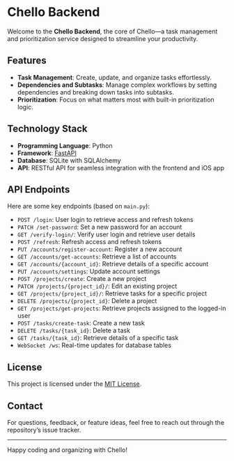 # Chello Backend

Welcome to the **Chello Backend**, the core of Chello—a task management and prioritization service designed to streamline your productivity.

## Features

- **Task Management**: Create, update, and organize tasks effortlessly.
- **Dependencies and Subtasks**: Manage complex workflows by setting dependencies and breaking down tasks into subtasks.
- **Prioritization**: Focus on what matters most with built-in prioritization logic.

## Technology Stack

- **Programming Language**: Python
- **Framework**: [FastAPI](https://fastapi.tiangolo.com/)
- **Database**: SQLite with SQLAlchemy
- **API**: RESTful API for seamless integration with the frontend and iOS app

## API Endpoints

Here are some key endpoints (based on `main.py`):

- `POST /login`: User login to retrieve access and refresh tokens
- `PATCH /set-password`: Set a new password for an account
- `GET /verify-login/`: Verify user login and retrieve user details
- `POST /refresh`: Refresh access and refresh tokens
- `PUT /accounts/register-account`: Register a new account
- `GET /accounts/get-accounts`: Retrieve a list of accounts
- `GET /accounts/{account_id}`: Retrieve details of a specific account
- `PUT /accounts/settings`: Update account settings
- `POST /projects/create`: Create a new project
- `PATCH /projects/{project_id}/`: Edit an existing project
- `GET /projects/{project_id}/`: Retrieve tasks for a specific project
- `DELETE /projects/{project_id}`: Delete a project
- `GET /projects/get-projects`: Retrieve projects assigned to the logged-in user
- `POST /tasks/create-task`: Create a new task
- `DELETE /tasks/{task_id}`: Delete a task
- `GET /tasks/{task_id}`: Retrieve details of a specific task
- `WebSocket /ws`: Real-time updates for database tables

## License

This project is licensed under the [MIT License](LICENSE).

## Contact

For questions, feedback, or feature ideas, feel free to reach out through the repository’s issue tracker.

---

Happy coding and organizing with Chello!
